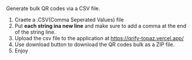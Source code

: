 Generate bulk QR codes via a CSV file.

1. Craete a .CSV(Comma Seperated Values) file
2. Put **each string ina  new line** and make sure to add a comma at the end of the string line.
3. Upload the csv file to the application at https://qrify-topaz.vercel.app/
4. Use download button to download the QR codes bulk as a ZIP file.
5. Enjoy
